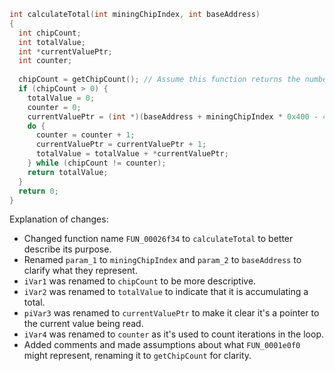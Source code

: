 ```c
int calculateTotal(int miningChipIndex, int baseAddress)
{
  int chipCount;
  int totalValue;
  int *currentValuePtr;
  int counter;
  
  chipCount = getChipCount(); // Assume this function returns the number of mining chips
  if (chipCount > 0) {
    totalValue = 0;
    counter = 0;
    currentValuePtr = (int *)(baseAddress + miningChipIndex * 0x400 - 4);
    do {
      counter = counter + 1;
      currentValuePtr = currentValuePtr + 1;
      totalValue = totalValue + *currentValuePtr;
    } while (chipCount != counter);
    return totalValue;
  }
  return 0;
}
```

Explanation of changes:
- Changed function name `FUN_00026f34` to `calculateTotal` to better describe its purpose.
- Renamed `param_1` to `miningChipIndex` and `param_2` to `baseAddress` to clarify what they represent.
- `iVar1` was renamed to `chipCount` to be more descriptive.
- `iVar2` was renamed to `totalValue` to indicate that it is accumulating a total.
- `piVar3` was renamed to `currentValuePtr` to make it clear it's a pointer to the current value being read.
- `iVar4` was renamed to `counter` as it's used to count iterations in the loop.
- Added comments and made assumptions about what `FUN_0001e0f0` might represent, renaming it to `getChipCount` for clarity.